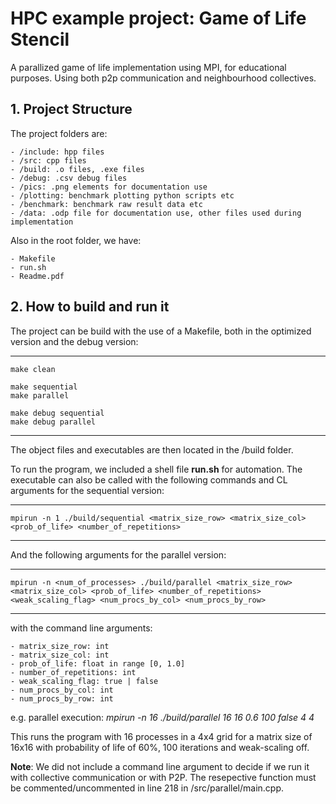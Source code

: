 # HPC example project: Game of Life Stencil

A parallized game of life implementation using MPI, for educational purposes. Using both p2p communication and neighbourhood collectives.

## 1. Project Structure

The project folders are:

    - /include: hpp files
    - /src: cpp files
    - /build: .o files, .exe files
    - /debug: .csv debug files
    - /pics: .png elements for documentation use
    - /plotting: benchmark plotting python scripts etc
    - /benchmark: benchmark raw result data etc
    - /data: .odp file for documentation use, other files used during implementation

Also in the root folder, we have:

    - Makefile
    - run.sh
    - Readme.pdf

## 2. How to build and run it

The project can be build with the use of a Makefile, both in the optimized version and the debug version:

----------------------------------------------------------------------------------------------------------------------
    make clean

    make sequential 
    make parallel

    make debug sequential
    make debug parallel
----------------------------------------------------------------------------------------------------------------------

The object files and executables are then located in the /build folder.

To run the program, we included a shell file **run.sh** for automation. The executable can also be called with the following commands and CL arguments for the sequential version:

----------------------------------------------------------------------------------------------------------------------
    mpirun -n 1 ./build/sequential <matrix_size_row> <matrix_size_col> <prob_of_life> <number_of_repetitions>

----------------------------------------------------------------------------------------------------------------------


And the following arguments for the parallel version:

----------------------------------------------------------------------------------------------------------------------

    mpirun -n <num_of_processes> ./build/parallel <matrix_size_row> <matrix_size_col> <prob_of_life> <number_of_repetitions> <weak_scaling_flag> <num_procs_by_col> <num_procs_by_row>
----------------------------------------------------------------------------------------------------------------------


with the command line arguments:

    - matrix_size_row: int
    - matrix_size_col: int
    - prob_of_life: float in range [0, 1.0]
    - number_of_repetitions: int
    - weak_scaling_flag: true | false
    - num_procs_by_col: int
    - num_procs_by_row: int

e.g. parallel execution: *mpirun -n 16 ./build/parallel 16 16 0.6 100 false 4 4*

This runs the program with 16 processes in a 4x4 grid for a matrix size of 16x16 with probability of life of 60%, 100 iterations and weak-scaling off.

**Note**: We did not include a command line argument to decide if we run it with collective communication or with P2P. The resepective function must be commented/uncommented in line 218 in /src/parallel/main.cpp.

